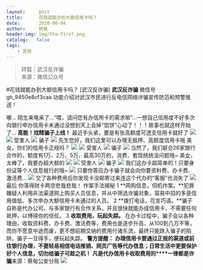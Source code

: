 ```yaml
---
layout:     post
title:      花钱就能办到大额信用卡吗？
date:       2020-06-04
author:     转载
header-img: img/the-first.png
catalog:   false
tags:
    - 其他
---
```


<blockquote><p>转载：武汉反诈骗<br>
来源：微信公众号</p></blockquote>

#花钱就能办到大额信用卡吗？
[武汉反诈骗]
**武汉反诈骗**
微信号gh_9450e8cf3caa
功能介绍对武汉市民进行反电信网络诈骗宣传防范和预警推送！

嘟...
陌生来电来了...“喂，请问您有办信用卡的需求嘛”...一想自己信用度不好多次向银行申办信用卡未通过没想到天上会掉“馅饼”心动了！！！故事也就这样开始了...
**高能！戏精骗子上线！**
最近手头紧，要是有张高额度可透支信用卡就好了
![]({{site.baseurl}}/postimg/3Az89mXxC3ja5WZzGL6A3e3AdXFauI2ZWIrDRibhq3xM5uJq8PmkBenRjfALs6W5icOONk7MpibVXkKhAOib2UuibRw.png)
![]({{site.baseurl}}/postimg/9g1uvx1icTb0D55Xl64RicSb73RU30iaKbOpJeVgY7ePDDelSrIXgQ1cGa36PTz8dos8eJNF6UNddx4WG2Pbmg1Aw.jpeg)
受害人
![]({{site.baseurl}}/postimg/ksS4TAO5XgBZWMG8ibk6lmN94wdzYMvmHU2oTnmx4zIzx0FIZ5iaeNnEibUIXaL5rnQxRx78mRAx2kN68eORJ2Czw.jpeg)
骗子
![]({{site.baseurl}}/postimg/bV9KobbDibQWlu293A3U9gKib0LyOlAGicCO0UBG8WFp3HmibjiaklZHIf2YHpnmbM7TuSbBkXbOn0vskBxYH4KgCBQ.png)
先生您好，我们这里可以办理无抵押、高额度信用卡哦
美女，你们的信用卡正规吗？
![]({{site.baseurl}}/postimg/3Az89mXxC3ja5WZzGL6A3e3AdXFauI2ZWIrDRibhq3xM5uJq8PmkBenRjfALs6W5icOONk7MpibVXkKhAOib2UuibRw.png)
![]({{site.baseurl}}/postimg/9g1uvx1icTb0D55Xl64RicSb73RU30iaKbOpJeVgY7ePDDelSrIXgQ1cGa36PTz8dos8eJNF6UNddx4WG2Pbmg1Aw.jpeg)
受害人
![]({{site.baseurl}}/postimg/ksS4TAO5XgBZWMG8ibk6lmN94wdzYMvmHU2oTnmx4zIzx0FIZ5iaeNnEibUIXaL5rnQxRx78mRAx2kN68eORJ2Czw.jpeg)
骗子
![]({{site.baseurl}}/postimg/bV9KobbDibQWlu293A3U9gKib0LyOlAGicCO0UBG8WFp3HmibjiaklZHIf2YHpnmbM7TuSbBkXbOn0vskBxYH4KgCBQ.png)
当然了，我们联合26家银行合作的，额度有1万、2万、5万、最高30万的，消费、套现统统没问题哦~
美女，太棒了，我要办超大额的
![]({{site.baseurl}}/postimg/3Az89mXxC3ja5WZzGL6A3e3AdXFauI2ZWIrDRibhq3xM5uJq8PmkBenRjfALs6W5icOONk7MpibVXkKhAOib2UuibRw.png)
![]({{site.baseurl}}/postimg/9g1uvx1icTb0D55Xl64RicSb73RU30iaKbOpJeVgY7ePDDelSrIXgQ1cGa36PTz8dos8eJNF6UNddx4WG2Pbmg1Aw.jpeg)
受害人
![]({{site.baseurl}}/postimg/ksS4TAO5XgBZWMG8ibk6lmN94wdzYMvmHU2oTnmx4zIzx0FIZ5iaeNnEibUIXaL5rnQxRx78mRAx2kN68eORJ2Czw.jpeg)
骗子
![]({{site.baseurl}}/postimg/bV9KobbDibQWlu293A3U9gKib0LyOlAGicCO0UBG8WFp3HmibjiaklZHIf2YHpnmbM7TuSbBkXbOn0vskBxYH4KgCBQ.png)
我们这办卡超简单的！只要身份证等个人信息就行的哦~
![]({{site.baseurl}}/postimg/IicFRWSibmQWkg0PibW6jG2dSuWMjD0kpKebswRicN9PanIiaVQiaEuAOqTPYmSXBFQ8XQ5DcqXFOa6xzUXvaL8T7uvg.jpeg)
只要你答应办卡骗子就会向你要资料费、办卡费、激活费...
![]({{site.baseurl}}/postimg/IicFRWSibmQWkg0PibW6jG2dSuWMjD0kpKeAecCruqgSZdRjpcN4tooVtaficOCb5O3EEE4ErznVTplO0fxXEiaEKsw.gif)
交了各种费用后你发现卡没邮寄过来连这个代办的“客服”也消失了
![]({{site.baseurl}}/postimg/IicFRWSibmQWkg0PibW6jG2dSuWMjD0kpKew38WMoOmprxL3u0vQ5tchkeZoNXpJ0icmkBRp16LFyfP3qiaxwNBNjhQ.gif)
最后
你落得财卡两空悲哉悲哉！
作案手法揭秘
1
**网购信息，伺机作案。**犯罪嫌疑人利用非法渠道网上购买人员信息，并从中筛选诈骗对象，容易中招的多是信用值低、多次申办大额信用卡未通过的人员。
2
**拨打电话，花言巧语。**骗子自称是代办公司，与多家银行有合作关系，并且很快就能办成信用卡，不需要任何抵押，以博得你的信任。
3
**收取费用，玩起失踪。**
在办卡过程中，骗子会以各种理由，收取资料费、办卡费、激活费等，费用也是逐步升高，从100到几万不等，而你不愿意中途而废，更不想前期交纳的费用付诸东流，最终只能跌入骗子的陷阱。骗子一旦得手，便玩起失踪。
**警方提醒：**
**办理信用卡要通过正规的渠道或前往银行办理，不要轻易相信电话推销、网页广告等代办信息；日常生活中更要保护好个人信息，切勿给骗子可趁之机！**
**凡是代办信用卡收取费用的****一律都是诈骗**来源：蔡甸公安分局
![]({{site.baseurl}}/postimg/8wBAcE4t1v43G1uG0OkXblKj5L1xP37iaPhhua67qYj09GyPWKKybhr8cG7oVehp0iaqZibhdpicLjg6DhtricFmkaA.jpeg)
